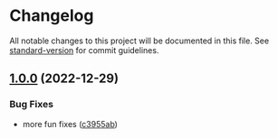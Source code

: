 # Changelog

All notable changes to this project will be documented in this file. See [standard-version](https://github.com/conventional-changelog/standard-version) for commit guidelines.

## [1.0.0](https://github.com/KonnorRogers/asset_mapper/compare/v0.0.1...v1.0.0) (2022-12-29)


### Bug Fixes

* more fun fixes ([c3955ab](https://github.com/KonnorRogers/asset_mapper/commit/c3955ab79b522aa3dd2fea0cec1feaf2add3a8ec))
